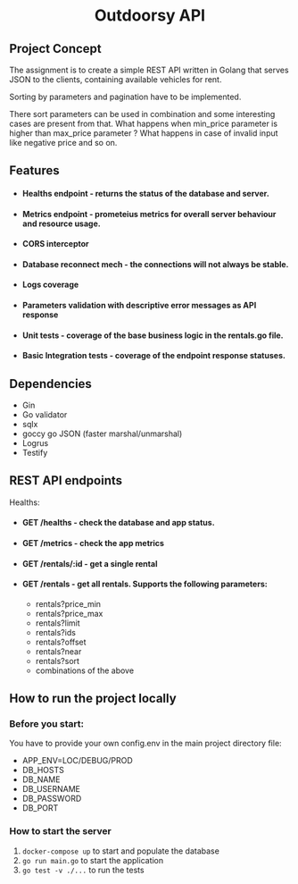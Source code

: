 <h1 align="center">Outdoorsy API</h1>

## Project Concept
The assignment is to create a simple REST API written in Golang that serves JSON to the clients, containing available vehicles for rent.

Sorting by parameters and pagination have to be implemented.

There sort parameters can be used in combination and some interesting cases are present from that. What happens when min_price parameter is higher than max_price parameter ? What happens in case of invalid input like negative price and so on.

## Features

* #### Healths endpoint - returns the status of the database and server.

* #### Metrics endpoint - prometeius metrics for overall server behaviour and resource usage.

* #### CORS interceptor

* #### Database reconnect mech - the connections will not always be stable.

* #### Logs coverage

* #### Parameters validation with descriptive error messages as API response

* #### Unit tests - coverage of the base business logic in the rentals.go file.

* #### Basic Integration tests - coverage of the endpoint response statuses.

## Dependencies

* Gin
* Go validator
* sqlx
* goccy go JSON (faster marshal/unmarshal)
* Logrus
* Testify

## REST API endpoints

Healths:

* #### GET /healths - check the database and app status.

* #### GET /metrics - check the app metrics

* #### GET /rentals/:id - get a single rental

* #### GET /rentals - get all rentals. Supports the following parameters:
  - rentals?price_min
  - rentals?price_max
  - rentals?limit
  - rentals?ids
  - rentals?offset
  - rentals?near
  - rentals?sort
  - combinations of the above

## How to run the project locally

### Before you start:

You have to provide your own config.env in the main project directory file:
- APP_ENV=LOC/DEBUG/PROD
- DB_HOSTS
- DB_NAME
- DB_USERNAME
- DB_PASSWORD
- DB_PORT

### How to start the server

1. `docker-compose up` to start and populate the database
2. `go run main.go` to start the application
3. `go test -v ./...` to run the tests